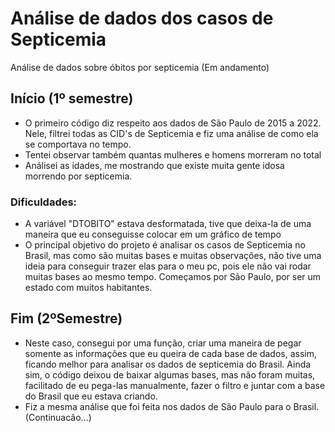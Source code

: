 # Análise de dados dos casos de Septicemia
Análise de dados sobre óbitos por septicemia (Em andamento)

## Início (1º semestre)
- O primeiro código diz respeito aos dados de São Paulo de 2015 a 2022. Nele, filtrei todas as CID's de Septicemia e fiz uma análise de como ela se comportava no tempo.
- Tentei observar também quantas mulheres e homens morreram no total
- Análisei as idades, me mostrando que existe muita gente idosa morrendo por septicemia.

### Dificuldades:
- A variável "DTOBITO" estava desformatada, tive que deixa-la de uma maneira que eu conseguisse colocar em um gráfico de tempo
- O principal objetivo do projeto é analisar os casos de Septicemia no Brasil, mas como são muitas bases e muitas observações, não tive uma ideia para conseguir trazer elas para o meu pc,
pois ele não vai rodar muitas bases ao mesmo tempo. Começamos por São Paulo, por ser um estado com muitos habitantes.

## Fim (2ºSemestre)
- Neste caso, consegui por uma função, criar uma maneira de pegar somente as informações que eu queira de cada base de dados, assim, ficando melhor para analisar os dados de septicemia do Brasil.
Ainda sim, o código deixou de baixar algumas bases, mas não foram muitas, facilitado de eu pega-las manualmente, fazer o filtro e juntar com a base do Brasil que eu estava criando.
- Fiz a mesma análise que foi feita nos dados de São Paulo para o Brasil.
(Continuacão...)
